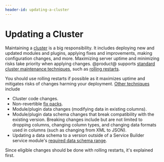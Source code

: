 ```yaml
---
header-id: updating-a-cluster
---
```


# Updating a Cluster

Maintaining a
[cluster](/docs/7-0/deploy/-/knowledge_base/d/liferay-clustering)
is a big responsibility. It includes deploying new and updated modules and
plugins, applying fixes and improvements, making configuration changes, and
more. Maximizing server uptime and minimizing risks take priority when applying
changes. @product@ supports 
[standard cluster maintenance techniques](/docs/7-0/deploy/-/knowledge_base/d/other-cluster-update-techniques),
such as 
[rolling restarts](/docs/7-0/deploy/-/knowledge_base/d/using-rolling-restarts).

You should use rolling restarts if possible as it maximizes uptime and mitigates
risks of changes harming your deployment. 
[Other techniques](/docs/7-0/deploy/-/knowledge_base/d/other-cluster-update-techniques)
include

-   Cluster code changes.
-   Non-revertible
    [fix packs](/docs/7-0/deploy/-/knowledge_base/d/maintaining-liferay). 
-   Module/plugin data changes (modifying data in existing columns). 
-   Module/plugin data schema changes that break compatibility with the existing
    version. Breaking changes include but are not limited to dropping columns,
    changing column types, and changing data formats used in columns (such as
    changing from XML to JSON). 
-   Updating a data schema to a version outside of a Service Builder service 
    module's
    [required data schema range](/docs/7-0/tutorials/-/knowledge_base/t/creating-an-upgrade-process-for-your-app#specifying-the-schema-version). 

Since eligible changes should be done with rolling restarts, it's explained
first. 
